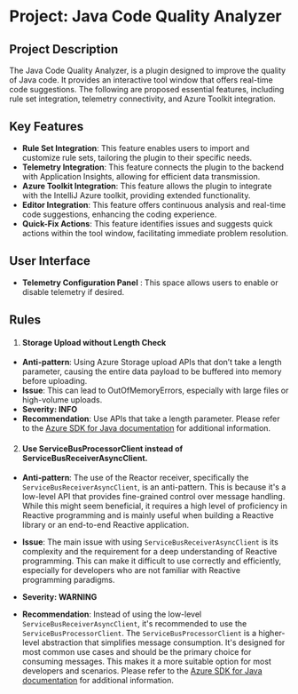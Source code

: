 # Project: Java Code Quality Analyzer

## Project Description
The Java Code Quality Analyzer, is a plugin designed to improve the quality of Java code. It provides an interactive tool window that offers real-time code suggestions. The following are proposed essential features, including rule set integration, telemetry connectivity, and Azure Toolkit integration.

## Key Features

- **Rule Set Integration**: This feature enables users to import and customize rule sets, tailoring the plugin to their specific needs.
- **Telemetry Integration**: This feature connects the plugin to the backend with Application Insights, allowing for efficient data transmission.
- **Azure Toolkit Integration**: This feature allows the plugin to integrate with the IntelliJ Azure toolkit, providing extended functionality.
- **Editor Integration**: This feature offers continuous analysis and real-time code suggestions, enhancing the coding experience.
- **Quick-Fix Actions**: This feature identifies issues and suggests quick actions within the tool window, facilitating immediate problem resolution.

## User Interface
- **Telemetry Configuration Panel** : This space allows users to enable or disable telemetry if desired.


## Rules
1. #### Storage Upload without Length Check
- **Anti-pattern**: Using Azure Storage upload APIs that don’t take a length parameter, causing the entire data payload to be buffered into memory before uploading.
- **Issue**: This can lead to OutOfMemoryErrors, especially with large files or high-volume uploads.
- **Severity: INFO**
- **Recommendation**: Use APIs that take a length parameter. Please refer to the [Azure SDK for Java documentation](https://learn.microsoft.com/en-us/azure/storage/blobs/storage-blob-upload-java) for additional information.

2. #### Use ServiceBusProcessorClient instead of ServiceBusReceiverAsyncClient.
- **Anti-pattern**: The use of the Reactor receiver, specifically the `ServiceBusReceiverAsyncClient`, is an anti-pattern. This is because it's a low-level API that provides fine-grained control over message handling. While this might seem beneficial, it requires a high level of proficiency in Reactive programming and is mainly useful when building a Reactive library or an end-to-end Reactive application.

- **Issue**: The main issue with using `ServiceBusReceiverAsyncClient` is its complexity and the requirement for a deep understanding of Reactive programming. This can make it difficult to use correctly and efficiently, especially for developers who are not familiar with Reactive programming paradigms.
- **Severity: WARNING**
- **Recommendation**: Instead of using the low-level `ServiceBusReceiverAsyncClient`, it's recommended to use the `ServiceBusProcessorClient`. The `ServiceBusProcessorClient` is a higher-level abstraction that simplifies message consumption. It's designed for most common use cases and should be the primary choice for consuming messages. This makes it a more suitable option for most developers and scenarios. 
Please refer to the [Azure SDK for Java documentation](https://github.com/Azure/azure-sdk-for-java/blob/main/sdk/servicebus/azure-messaging-servicebus/README.md#when-to-use-servicebusprocessorclient) for additional information.